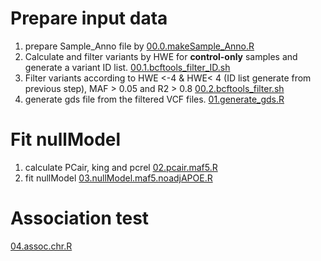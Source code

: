 
# Prepare input data
1. prepare Sample_Anno file by [00.0.makeSample_Anno.R](https://github.com/plCas/SNP-SV-imputation-panel-building-pipeline/blob/9496c44894345fe893307565db82e47ffa4e26f1/single%20variant%20association%20test/00.0.makeSample_Anno.R)
2. Calculate and filter variants by HWE for **control-only** samples and generate a variant ID list. [00.1.bcftools_filter_ID.sh](https://github.com/plCas/SNP-SV-imputation-panel-building-pipeline/blob/9496c44894345fe893307565db82e47ffa4e26f1/single%20variant%20association%20test/00.1.bcftools_filter_ID.sh)
3. Filter variants according to HWE <-4 & HWE< 4 (ID list generate from previous step),  MAF > 0.05 and R2 > 0.8 [00.2.bcftools_filter.sh](https://github.com/plCas/SNP-SV-imputation-panel-building-pipeline/blob/9496c44894345fe893307565db82e47ffa4e26f1/single%20variant%20association%20test/00.2.bcftools_filter.sh)
4. generate gds file from the filtered VCF files. [01.generate_gds.R](https://github.com/plCas/SNP-SV-imputation-panel-building-pipeline/blob/9496c44894345fe893307565db82e47ffa4e26f1/single%20variant%20association%20test/01.generate_gds.R)

# Fit nullModel
1. calculate PCair, king and pcrel [02.pcair.maf5.R](https://github.com/plCas/SNP-SV-imputation-panel-building-pipeline/blob/9496c44894345fe893307565db82e47ffa4e26f1/single%20variant%20association%20test/02.pcair.maf5.R)
2. fit nullModel [03.nullModel.maf5.noadjAPOE.R](https://github.com/plCas/SNP-SV-imputation-panel-building-pipeline/blob/9496c44894345fe893307565db82e47ffa4e26f1/single%20variant%20association%20test/03.nullModel.maf5.noadjAPOE.R)

# Association test
[04.assoc.chr.R](https://github.com/plCas/SNP-SV-imputation-panel-building-pipeline/blob/9496c44894345fe893307565db82e47ffa4e26f1/single%20variant%20association%20test/04.assoc.chr.R)
